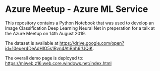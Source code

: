 # Azure Meetup - Azure ML Service

This repository contains a Python Notebook that was used to develop an Image Classification Deep Learning Neural Net in preperation for a talk at the Azure Meetup on 14th August 2019.

The dataset is available at https://drive.google.com/open?id=10euer4DeAdHIO5s1Ryn4AtiBnh6rUQiK.

The overall demo page is deployed to: https://mlweb.z16.web.core.windows.net/index.html
